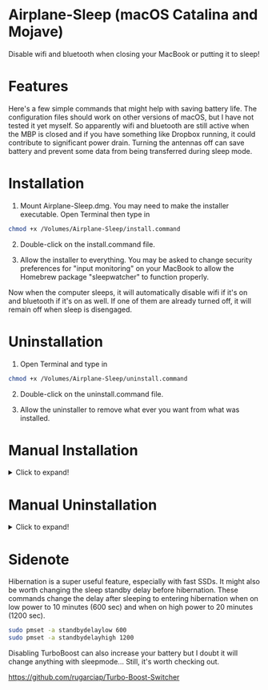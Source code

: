 # Airplane-Sleep (macOS Catalina and Mojave)
Disable wifi and bluetooth when closing your MacBook or putting it to sleep!

# Features
Here's a few simple commands that might help with saving battery life.  The configuration files should work on other versions of macOS, but I have not tested it yet myself.  So apparently wifi and bluetooth are still active when the MBP is closed and if you have something like Dropbox running, it could contribute to significant power drain.  Turning the antennas off can save battery and prevent some data from being transferred during sleep mode.

# Installation

1. Mount Airplane-Sleep.dmg.  You may need to make the installer executable.  Open Terminal then type in

```bash
chmod +x /Volumes/Airplane-Sleep/install.command
```

2. Double-click on the install.command file.

3. Allow the installer to everything.  You may be asked to change security preferences for "input monitoring" on your MacBook to allow the Homebrew package "sleepwatcher" to function properly.

Now when the computer sleeps, it will automatically disable wifi if it's on and bluetooth if it's on as well.  If one of them are already turned off, it will remain off when sleep is disengaged.

# Uninstallation

1. Open Terminal and type in

```bash
chmod +x /Volumes/Airplane-Sleep/uninstall.command
```

2. Double-click on the uninstall.command file.

3. Allow the uninstaller to remove what ever you want from what was installed.


# Manual Installation

<details>
  <summary>Click to expand!</summary>
  
  1. Run command on Terminal to install the Homebrew package manager.
  
  ```bash
  /usr/bin/ruby -e "$(curl -fsSL https://raw.githubusercontent.com/Homebrew/install/master/install)"
  ```
  
  2. Install command-line tools for controling bluetooth and executing sleep commands.  You may be asked to change security preferences for "input monitoring" on your MacBook to allow sleepwatcher to function properly.
  
  ```bash
  brew install blueutil
  brew install sleepwatcher
  brew services start sleepwatcher
  ```
  
  3. Move the hidden files ".sleep" and ".wakeup" from the .dmg into your user home directory.  Initialize file for ".bluestatus" and ".wifistatus".  Change permissions for each file.
  
  ```bash
  cp /Volume/Airplain-Sleep/.sleep ~/
  cp /Volume/Airplain-Sleep/.wakeup ~/
  
  echo 0 > ~/.bluestatus 
  echo 0 > ~/.wifistatus
  
  chmod +x ~/.sleep
  chmod +x ~/.wakeup
  chmod +x ~/.bluestatus
  chmod +x ~/.wifistatus
  ```
</details>

# Manual Uninstallation
<details>
  <summary>Click to expand!</summary>
  
  1. Uninstallation of configuration files.
  
  ```bash
  rm -rf ~/.sleep
  rm -rf ~/.wakeup
  rm -rf ~/.bluestatus
  rm -rf ~/.wifistatus
  ```
  
  2. Uninstallation of Homebrew packages.
  
  ```bash
  brew remove blueutil
  brew services stop sleepwatcher
  brew remove sleepwatcher
  ```
  
  3. Uninstallation of Homebrew (optional).
  
  ```bash
  ruby -e "$(curl -fsSL https://raw.githubusercontent.com/Homebrew/install/master/uninstall)"
  ```
  </details>

# Sidenote

Hibernation is a super useful feature, especially with fast SSDs.  It might also be worth changing the sleep standby delay before hibernation.  These commands change the delay after sleeping to entering hibernation when on low power to 10 minutes (600 sec) and when on high power to 20 minutes (1200 sec).


```bash
sudo pmset -a standbydelaylow 600
sudo pmset -a standbydelayhigh 1200
```

Disabling TurboBoost can also increase your battery but I doubt it will change anything with sleepmode...  Still, it's worth checking out.

https://github.com/rugarciap/Turbo-Boost-Switcher
